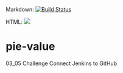 Markdown: [![Build Status](http://ec2-13-51-132-99.eu-north-1.compute.amazonaws.com/buildStatus/icon?job=pi-value)](http://ec2-13-51-132-99.eu-north-1.compute.amazonaws.com/view/Exercises/job/pi-value/)

HTML: <a href='http://ec2-13-51-132-99.eu-north-1.compute.amazonaws.com/view/Exercises/job/pi-value/'><img src='http://ec2-13-51-132-99.eu-north-1.compute.amazonaws.com/buildStatus/icon?job=pi-value'></a>

# pie-value
03_05 Challenge Connect Jenkins to GitHub

